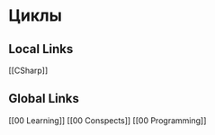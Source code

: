 # Циклы  

## Local Links 
[[CSharp]]


## Global Links
[[00 Learning]]
[[00 Conspects]]
[[00 Programming]]